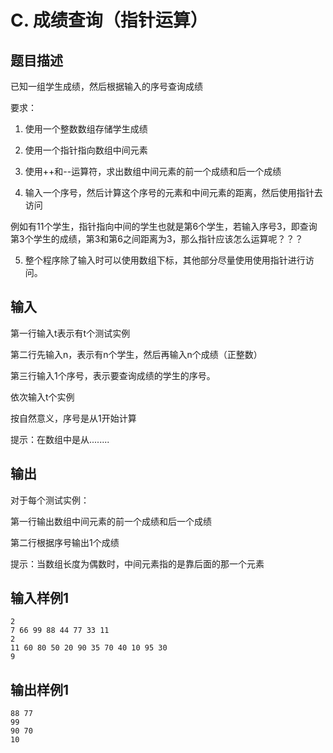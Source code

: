 # C. 成绩查询（指针运算）

## 题目描述

已知一组学生成绩，然后根据输入的序号查询成绩

要求：

1. 使用一个整数数组存储学生成绩

2. 使用一个指针指向数组中间元素

3. 使用++和--运算符，求出数组中间元素的前一个成绩和后一个成绩

4. 输入一个序号，然后计算这个序号的元素和中间元素的距离，然后使用指针去访问

例如有11个学生，指针指向中间的学生也就是第6个学生，若输入序号3，即查询第3个学生的成绩，第3和第6之间距离为3，那么指针应该怎么运算呢？？？

5. 整个程序除了输入时可以使用数组下标，其他部分尽量使用使用指针进行访问。

## 输入

第一行输入t表示有t个测试实例

第二行先输入n，表示有n个学生，然后再输入n个成绩（正整数）

第三行输入1个序号，表示要查询成绩的学生的序号。

依次输入t个实例

按自然意义，序号是从1开始计算

提示：在数组中是从........



## 输出

对于每个测试实例：

第一行输出数组中间元素的前一个成绩和后一个成绩

第二行根据序号输出1个成绩



提示：当数组长度为偶数时，中间元素指的是靠后面的那一个元素



## 输入样例1 

```
2
7 66 99 88 44 77 33 11
2
11 60 80 50 20 90 35 70 40 10 95 30
9
```

## 输出样例1

```
88 77
99
90 70
10
```

